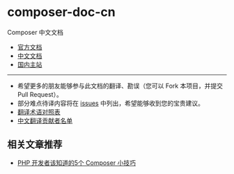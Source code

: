composer-doc-cn
===============

Composer 中文文档

- [官方文档](https://getcomposer.org/doc/)
- [中文文档](./cn/README.MD)
- [国内主站](https://www.phpcomposer.com/)

---

- 希望更多的朋友能够参与此文档的翻译、勘误（您可以 Fork 本项目，并提交 Pull Request）。
- 部分难点待译内容将在 [issues](https://github.com/5-say/composer-doc-cn/issues) 中列出，希望能够收到您的宝贵建议。
- [翻译术语对照表](/glossary.md)
- [中文翻译贡献者名单](/contributors.md)


## 相关文章推荐

- [PHP 开发者该知道的5个 Composer 小技巧](http://segmentfault.com/a/1190000000355928)